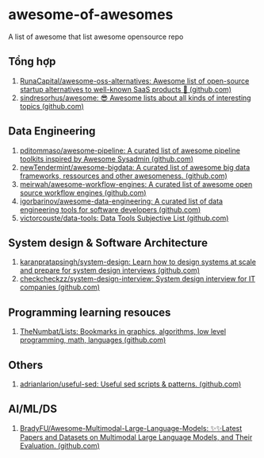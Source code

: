 # awesome-of-awesomes
A list of awesome that list awesome opensource repo
<br>

## Tổng hợp
1. [RunaCapital/awesome-oss-alternatives: Awesome list of open-source startup alternatives to well-known SaaS products 🚀 (github.com)](https://github.com/RunaCapital/awesome-oss-alternatives)
2. [sindresorhus/awesome: 😎 Awesome lists about all kinds of interesting topics (github.com)](https://github.com/sindresorhus/awesome)

## Data Engineering
1. [pditommaso/awesome-pipeline: A curated list of awesome pipeline toolkits inspired by Awesome Sysadmin (github.com)](https://github.com/pditommaso/awesome-pipeline)
2. [newTendermint/awesome-bigdata: A curated list of awesome big data frameworks, ressources and other awesomeness. (github.com)](https://github.com/newTendermint/awesome-bigdata)
3. [meirwah/awesome-workflow-engines: A curated list of awesome open source workflow engines (github.com)](https://github.com/meirwah/awesome-workflow-engines)
4. [igorbarinov/awesome-data-engineering: A curated list of data engineering tools for software developers (github.com)](https://github.com/igorbarinov/awesome-data-engineering)
5. [victorcouste/data-tools: Data Tools Subjective List (github.com)](https://github.com/victorcouste/data-tools)


## System design & Software Architecture
1. [karanpratapsingh/system-design: Learn how to design systems at scale and prepare for system design interviews (github.com)](https://github.com/karanpratapsingh/system-design)
2. [checkcheckzz/system-design-interview: System design interview for IT companies (github.com)](https://github.com/checkcheckzz/system-design-interview)

## Programming learning resouces
1. [TheNumbat/Lists: Bookmarks in graphics, algorithms, low level programming, math, languages (github.com)](https://github.com/TheNumbat/Lists)

## Others
1. [adrianlarion/useful-sed: Useful sed scripts & patterns. (github.com)](https://github.com/adrianlarion/useful-sed)

## AI/ML/DS
1. [BradyFU/Awesome-Multimodal-Large-Language-Models: :sparkles::sparkles:Latest Papers and Datasets on Multimodal Large Language Models, and Their Evaluation. (github.com)](https://github.com/BradyFU/Awesome-Multimodal-Large-Language-Models)
